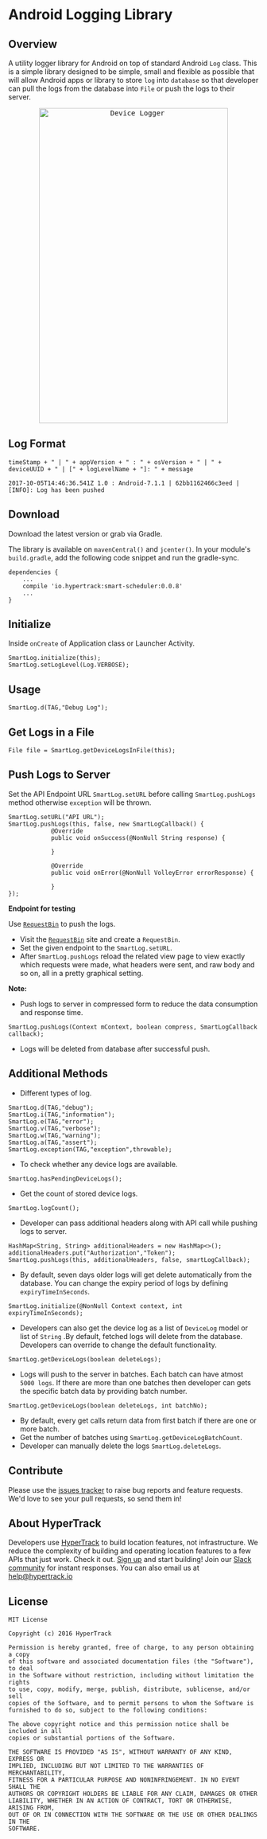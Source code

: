 # Android Logging Library

## Overview
A utility logger library for Android on top of standard Android `Log` class. This is a simple library designed to be simple, small and flexible as possible that will allow Android apps or library to store `log` into `database` so that developer can pull the logs from the database into `File` or push the logs to their server.

<p align="center">
<kbd>
<img src="asset/device_logger.gif" alt="Device Logger" width="380" height="633">
</kbd>
</p>

## Log Format
```
timeStamp + " | " + appVersion + " : " + osVersion + " | " + deviceUUID + " | [" + logLevelName + "]: " + message
```
```
2017-10-05T14:46:36.541Z 1.0 : Android-7.1.1 | 62bb1162466c3eed | [INFO]: Log has been pushed
```
## Download
Download the latest version or grab via Gradle.

The library is available on `mavenCentral()` and `jcenter()`. In your module's `build.gradle`, add the following code snippet and run the gradle-sync.


```
dependencies {
    ...
    compile 'io.hypertrack:smart-scheduler:0.0.8'
    ...
}
```

## Initialize
Inside `onCreate` of Application class or Launcher Activity. 
```
SmartLog.initialize(this);
SmartLog.setLogLevel(Log.VERBOSE);
```

## Usage
```
SmartLog.d(TAG,"Debug Log");
```

## Get Logs in a File
```
File file = SmartLog.getDeviceLogsInFile(this);
```

## Push Logs to Server
Set the API Endpoint URL `SmartLog.setURL` before calling `SmartLog.pushLogs` method otherwise `exception` will be thrown.
```
SmartLog.setURL("API URL");
SmartLog.pushLogs(this, false, new SmartLogCallback() {
            @Override
            public void onSuccess(@NonNull String response) {

            }

            @Override
            public void onError(@NonNull VolleyError errorResponse) {

            }
});
```
**Endpoint for testing**

Use [`RequestBin`](https://requestb.in/) to push the logs.
* Visit the [`RequestBin`](https://requestb.in/) site and create a `RequestBin`.
* Set the given endpoint to the `SmartLog.setURL`.
* After `SmartLog.pushLogs` reload the related view page to view exactly which requests were made, what headers were sent, and raw body and so on, all in a pretty graphical setting.

**Note:** 
* Push logs to server in compressed form to reduce the data consumption and response time.
```
SmartLog.pushLogs(Context mContext, boolean compress, SmartLogCallback callback);
```
* Logs will be deleted from database after successful push.

## Additional Methods
* Different types of log.
```
SmartLog.d(TAG,"debug");
SmartLog.i(TAG,"information");
SmartLog.e(TAG,"error");
SmartLog.v(TAG,"verbose");
SmartLog.w(TAG,"warning");
SmartLog.a(TAG,"assert");
SmartLog.exception(TAG,"exception",throwable);
```

* To check whether any device logs are available.
```
SmartLog.hasPendingDeviceLogs();
```

* Get the count of stored device logs.
```
SmartLog.logCount();
```

* Developer can pass additional headers along with API call while pushing logs to server.
```
HashMap<String, String> additionalHeaders = new HashMap<>();
additionalHeaders.put("Authorization","Token");
SmartLog.pushLogs(this, additionalHeaders, false, smartLogCallback);
```

* By default, seven days older logs will get delete automatically from the database. You can change the expiry period of logs by defining `expiryTimeInSeconds`.
```
SmartLog.initialize(@NonNull Context context, int expiryTimeInSeconds);
```
* Developers can also get the device log as a list of `DeviceLog` model or list of `String` .By default, fetched logs will delete from the database. Developers can override to change the default functionality.
```
SmartLog.getDeviceLogs(boolean deleteLogs);
```
* Logs will push to the server in batches. Each batch can have atmost `5000 logs`. If there are more than one batches then developer can gets the specific batch data by providing batch number.
```
SmartLog.getDeviceLogs(boolean deleteLogs, int batchNo);
```
* By default, every get calls return data from first batch if there are one or more batch.
* Get the number of batches using `SmartLog.getDeviceLogBatchCount`.
* Developer can manually delete the logs `SmartLog.deleteLogs`.

## Contribute
Please use the [issues tracker](https://github.com/hypertrack/smart-logging-android/issues) to raise bug reports and feature requests. We'd love to see your pull requests, so send them in!

## About HyperTrack
Developers use [HyperTrack](https://www.hypertrack.com) to build location features, not infrastructure. We reduce the complexity of building and operating location features to a few APIs that just work.
Check it out. [Sign up](https://dashboard.hypertrack.com/signup/) and start building! Join our [Slack community](http://slack.hypertrack.io) for instant responses. You can also email us at help@hypertrack.io

## License

```
MIT License

Copyright (c) 2016 HyperTrack

Permission is hereby granted, free of charge, to any person obtaining a copy
of this software and associated documentation files (the "Software"), to deal
in the Software without restriction, including without limitation the rights
to use, copy, modify, merge, publish, distribute, sublicense, and/or sell
copies of the Software, and to permit persons to whom the Software is
furnished to do so, subject to the following conditions:

The above copyright notice and this permission notice shall be included in all
copies or substantial portions of the Software.

THE SOFTWARE IS PROVIDED "AS IS", WITHOUT WARRANTY OF ANY KIND, EXPRESS OR
IMPLIED, INCLUDING BUT NOT LIMITED TO THE WARRANTIES OF MERCHANTABILITY,
FITNESS FOR A PARTICULAR PURPOSE AND NONINFRINGEMENT. IN NO EVENT SHALL THE
AUTHORS OR COPYRIGHT HOLDERS BE LIABLE FOR ANY CLAIM, DAMAGES OR OTHER
LIABILITY, WHETHER IN AN ACTION OF CONTRACT, TORT OR OTHERWISE, ARISING FROM,
OUT OF OR IN CONNECTION WITH THE SOFTWARE OR THE USE OR OTHER DEALINGS IN THE
SOFTWARE.
```
